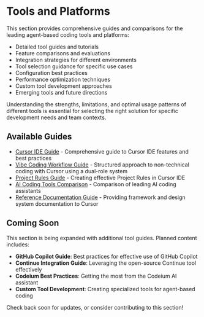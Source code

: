 # Tools and Platforms

This section provides comprehensive guides and comparisons for the leading agent-based coding tools and platforms:

- Detailed tool guides and tutorials
- Feature comparisons and evaluations
- Integration strategies for different environments
- Tool selection guidance for specific use cases
- Configuration best practices
- Performance optimization techniques
- Custom tool development approaches
- Emerging tools and future directions

Understanding the strengths, limitations, and optimal usage patterns of different tools is essential for selecting the right solution for specific development needs and team contexts.

## Available Guides

- [Cursor IDE Guide](./cursor-ide-guide.md) - Comprehensive guide to Cursor IDE features and best practices
- [Vibe Coding Workflow Guide](./vibe-coding-workflow-guide.md) - Structured approach to non-technical coding with Cursor using a dual-role system
- [Project Rules Guide](./project-rules-guide.md) - Creating effective Project Rules in Cursor IDE
- [AI Coding Tools Comparison](./ai-coding-tools-comparison.md) - Comparison of leading AI coding assistants
- [Reference Documentation Guide](./reference-documentation-guide.md) - Providing framework and design system documentation to Cursor

## Coming Soon

This section is being expanded with additional tool guides. Planned content includes:

- **GitHub Copilot Guide**: Best practices for effective use of GitHub Copilot
- **Continue Integration Guide**: Leveraging the open-source Continue tool effectively
- **Codeium Best Practices**: Getting the most from the Codeium AI assistant
- **Custom Tool Development**: Creating specialized tools for agent-based coding

Check back soon for updates, or consider contributing to this section!
